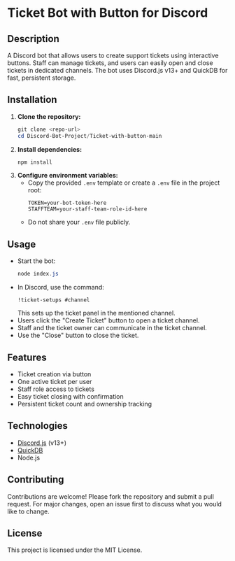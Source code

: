 
# Ticket Bot with Button for Discord

## Description
A Discord bot that allows users to create support tickets using interactive buttons. Staff can manage tickets, and users can easily open and close tickets in dedicated channels. The bot uses Discord.js v13+ and QuickDB for fast, persistent storage.

## Installation

1. **Clone the repository:**
   ```powershell
   git clone <repo-url>
   cd Discord-Bot-Project/Ticket-with-button-main
   ```
2. **Install dependencies:**
   ```powershell
   npm install
   ```
3. **Configure environment variables:**
   - Copy the provided `.env` template or create a `.env` file in the project root:
     ```env
     TOKEN=your-bot-token-here
     STAFFTEAM=your-staff-team-role-id-here
     ```
   - Do not share your `.env` file publicly.

## Usage

- Start the bot:
  ```powershell
  node index.js
  ```
- In Discord, use the command:
  ```
  !ticket-setups #channel
  ```
  This sets up the ticket panel in the mentioned channel.
- Users click the "Create Ticket" button to open a ticket channel.
- Staff and the ticket owner can communicate in the ticket channel.
- Use the "Close" button to close the ticket.

## Features

- Ticket creation via button
- One active ticket per user
- Staff role access to tickets
- Easy ticket closing with confirmation
- Persistent ticket count and ownership tracking

## Technologies

- [Discord.js](https://discord.js.org/) (v13+)
- [QuickDB](https://quickdb.js.org/)
- Node.js

## Contributing

Contributions are welcome! Please fork the repository and submit a pull request. For major changes, open an issue first to discuss what you would like to change.

## License

This project is licensed under the MIT License.
